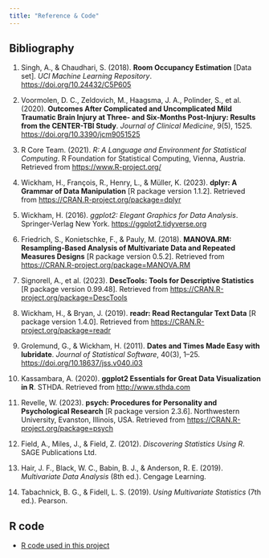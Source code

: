 ```yaml
---
title: "Reference & Code"
---
```


## Bibliography

1. Singh, A., & Chaudhari, S. (2018). **Room Occupancy Estimation** [Data set]. *UCI Machine Learning Repository*. https://doi.org/10.24432/C5P605

2. Voormolen, D. C., Zeldovich, M., Haagsma, J. A., Polinder, S., et al. (2020). **Outcomes After Complicated and Uncomplicated Mild Traumatic Brain Injury at Three- and Six-Months Post-Injury: Results from the CENTER-TBI Study**. *Journal of Clinical Medicine*, 9(5), 1525. https://doi.org/10.3390/jcm9051525

3. R Core Team. (2021). *R: A Language and Environment for Statistical Computing*. R Foundation for Statistical Computing, Vienna, Austria. Retrieved from https://www.R-project.org/

4. Wickham, H., François, R., Henry, L., & Müller, K. (2023). **dplyr: A Grammar of Data Manipulation** [R package version 1.1.2]. Retrieved from https://CRAN.R-project.org/package=dplyr

5. Wickham, H. (2016). *ggplot2: Elegant Graphics for Data Analysis*. Springer-Verlag New York. https://ggplot2.tidyverse.org

6. Friedrich, S., Konietschke, F., & Pauly, M. (2018). **MANOVA.RM: Resampling-Based Analysis of Multivariate Data and Repeated Measures Designs** [R package version 0.5.2]. Retrieved from https://CRAN.R-project.org/package=MANOVA.RM

7. Signorell, A., et al. (2023). **DescTools: Tools for Descriptive Statistics** [R package version 0.99.48]. Retrieved from https://CRAN.R-project.org/package=DescTools

8. Wickham, H., & Bryan, J. (2019). **readr: Read Rectangular Text Data** [R package version 1.4.0]. Retrieved from https://CRAN.R-project.org/package=readr

9. Grolemund, G., & Wickham, H. (2011). **Dates and Times Made Easy with lubridate**. *Journal of Statistical Software*, 40(3), 1–25. https://doi.org/10.18637/jss.v040.i03

10. Kassambara, A. (2020). **ggplot2 Essentials for Great Data Visualization in R**. STHDA. Retrieved from http://www.sthda.com

11. Revelle, W. (2023). **psych: Procedures for Personality and Psychological Research** [R package version 2.3.6]. Northwestern University, Evanston, Illinois, USA. Retrieved from https://CRAN.R-project.org/package=psych

12. Field, A., Miles, J., & Field, Z. (2012). *Discovering Statistics Using R*. SAGE Publications Ltd.

13. Hair, J. F., Black, W. C., Babin, B. J., & Anderson, R. E. (2019). *Multivariate Data Analysis* (8th ed.). Cengage Learning.

14. Tabachnick, B. G., & Fidell, L. S. (2019). *Using Multivariate Statistics* (7th ed.). Pearson.



## R code

- [R code used in this project](../code/room_occupancy.R)

